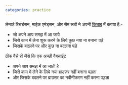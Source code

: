 ```yaml
---
categories: practice
---
```


लेनार्ड रिचर्डसन, माईक एमंड्सन, और सैम रूबी ने अपनी [किताब](http://restfulwebapis.com/) में बताया है:-
*	जो अपने आप समझ में आ जाये
*	जिसे काम में लेना शुरू करने के लिये कुछ नया ना बनाना पड़े
*	जिसके बदलने पर और कुछ ना बदलना पड़े

ठीक वैसे ही जैसे कि एक अच्छी वैबसाईट
* अपने आप समझ में आ जाती है
* जिसे काम में लेने के लिये नया ब्राउज़र नहीं बनाना पड़ता
* और जिसके बदलने पर ब्राउसर का नवीनीकरण नहीं करना पड़ता
